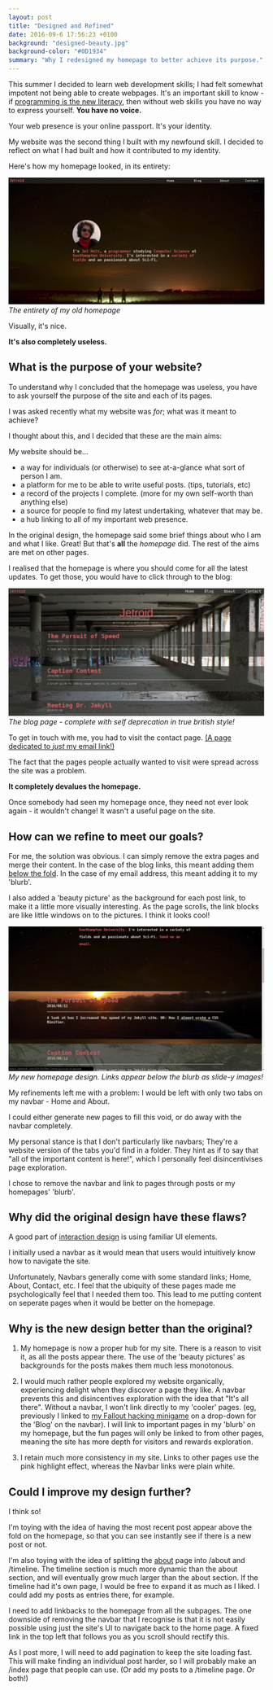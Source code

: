 ```yaml
---
layout: post
title: "Designed and Refined"
date: 2016-09-6 17:56:23 +0100
background: "designed-beauty.jpg"
background-color: "#0D1934"
summary: "Why I redesigned my homepage to better achieve its purpose."
---
```

This summer I decided to learn web development skills;
I had felt somewhat impotent not being able to create webpages.
It's an important skill to know - 
if [programming is the new literacy](http://www.edutopia.org/literacy-computer-programming),
then without web skills you have no way to express yourself. **You have no voice.**

Your web presence is your online passport. It's your identity.

My website was the second thing I built with my newfound skill.
I decided to reflect on what I had built and how it contributed to my identity.

Here's how my homepage looked, in its entirety: 

![The entirety of my old homepage](/assets/images/designed-old.jpg)
*The entirety of my old homepage*

Visually, it's nice.

**It's also completely useless.**

What is the purpose of your website?
------------------------------------

To understand why I concluded that the homepage was useless, 
you have to ask yourself the purpose of the site and each of its pages.

I was asked recently what my website was *for*; what was it meant to achieve? 

I thought about this, and I decided that these are the main aims:

My website should be...

- a way for individuals (or otherwise) to see at-a-glance what sort of person I am.
- a platform for me to be able to write useful posts. (tips, tutorials, etc)
- a record of the projects I complete. (more for my own self-worth than anything else)
- a source for people to find my latest undertaking, whatever that may be.
- a hub linking to all of my important web presence.

In the original design, the homepage said some brief things about who I am and what I like. 
Great! But that's **all** the *homepage* did.
The rest of the aims are met on other pages.

I realised that the homepage is where you should come for all the latest updates.
To get those, you would have to click through to the blog:

![The blog page - complete with self deprecation in true british style!](/assets/images/designed-blog.png)
*The blog page - complete with self deprecation in true british style!*

To get in touch with me, you had to visit the contact page.
[(A page dedicated to *just* my email link!)](/assets/images/designed-contact.png)

The fact that the pages people actually wanted to visit were spread across the site was a problem.

**It completely devalues the homepage.**

Once somebody had seen my homepage once, 
they need not ever look again - it wouldn't change!
It wasn't a useful page on the site.

How can we refine to meet our goals?
------------------------------------

For me, the solution was obvious. 
I can simply remove the extra pages and merge their content.
In the case of the blog links, this meant adding them 
[below the fold](https://en.wikipedia.org/wiki/Above_the_fold#Below_the_fold).
In the case of my email address, this meant adding it to my 'blurb'.

I also added a 'beauty picture' as the background for each post link,
to make it a little more visually interesting.
As the page scrolls, 
the link blocks are like little windows on to the pictures. I think it looks cool!

![My new homepage design. Links appear below the blurb as slide-y images](/assets/images/designed-new.png)
*My new homepage design. Links appear below the blurb as slide-y images!*

My refinements left me with a problem:
I would be left with only two tabs on my navbar - Home and About.

I could either generate new pages to fill this void,
or do away with the navbar completely.

My personal stance is that I don't particularly like navbars;
They're a website version of the tabs you'd find in a folder.
They hint as if to say that "all of the important content is here!",
which I personally feel disincentivises page exploration.

I chose to remove the navbar and link to pages through posts or my homepages' 'blurb'.

Why did the original design have these flaws?
---------------------------------------------

A good part of [interaction design](https://en.wikipedia.org/wiki/Interaction_design) is
using familiar UI elements.

I initially used a navbar as it would mean that users would intuitively
know how to navigate the site. 

Unfortunately, Navbars generally come with some standard links; Home, About, Contact, etc.
I feel that the ubiquity of these pages made me psychologically feel that I needed them too.
This lead to me putting content on seperate pages when it would be better on the homepage.

Why is the new design better than the original?
-----------------------------------------------

1. My homepage is now a proper hub for my site.
There is a reason to visit it, as all the posts appear there.
The use of the 'beauty pictures' as backgrounds for the posts
makes them much less monotonous.

2. I would much rather people explored my website organically,
experiencing delight when they discover a page they like.
A navbar prevents this and disincentives exploration with the idea that
"It's all there". Without a navbar, I won't link directly to my 'cooler' pages.
(eg, previously I linked to [my Fallout hacking minigame](/hacking)
on a drop-down for the 'Blog' on the navbar).
I will link to important pages in my 'blurb' on my homepage,
but the fun pages will only be linked to from other pages,
meaning the site has more depth for visitors and rewards exploration.

3. I retain much more consistency in my site.
Links to other pages use the pink highlight effect,
whereas the Navbar links were plain white.

Could I improve my design further?
----------------------------------

I think so!

I'm toying with the idea of having the most recent post appear above the fold
on the homepage, so that you can see instantly see if there is a new post or not.

I'm also toying with the idea of splitting the [about](/about) page
into /about and /timeline. 
The timeline section is much more dynamic than the about section,
and will eventually grow much larger than the about section.
If the timeline had it's own page, 
I would be free to expand it as much as I liked.
I could add my posts as entries there, for example.

I need to add linkbacks to the homepage from all the subpages. 
The one downside of removing the navbar that I recognise is that
it is not easily possible using just the site's UI to navigate back to the home page.
A fixed link in the top left that follows you as you scroll should rectify this.

As I post more, I will need to add pagination to keep the site loading fast.
This will make finding an individual post harder, 
so I will probably make an /index page that people can use.
(Or add my posts to a /timeline page. Or both!)
